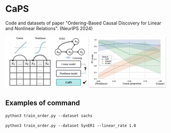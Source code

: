 # CaPS
Code and datasets of paper "Ordering-Based Causal Discovery for Linear and Nonlinear Relations". (NeurIPS 2024)

![CaPS](./fig/introduction.jpg)

## Examples of command
`python3 train_order.py --dataset sachs`

`python3 train_order.py --dataset SynER1 --linear_rate 1.0`
